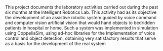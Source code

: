 This project documents the laboratory activities carried out during the past
six months at the Intelligent Robotics Lab. This activity had as its objective the
development of an assistive robotic system guided by voice command and computer vision
artificial vision that would hand objects to bedridden patients in hospital or
home. Such a system was implemented in simulation using
CoppeliaSim, using ad-hoc libraries for the Implementation of voice control
and object detection, obtaining very satisfactory results that serve as a
basis for the development of the real system
